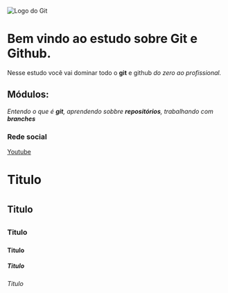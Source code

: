 ![Logo do Git](https://git-scm.com/images/logos/downloads/Git-Logo-2Color.png)


# Bem vindo ao estudo sobre Git e Github.
Nesse estudo você vai dominar todo o **git** e github _do zero ao profissional._

## Módulos:
_Entendo o que é **git**, aprendendo sobbre **repositórios**, trabalhando com **branches**_

### Rede social
[Youtube](www.youtube.com)

# Titulo <h1>
## Titulo <h2>
### Titulo <h3>
#### Titulo <h4>
##### Titulo <h5>
###### Titulo <h6>
